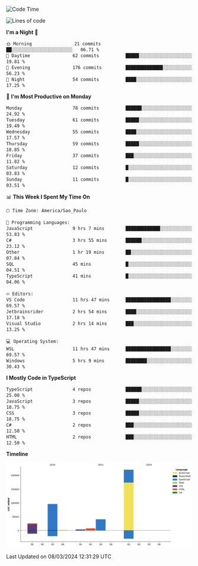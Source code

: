 <!--START_SECTION:waka-->
![Code Time](http://img.shields.io/badge/Code%20Time-2%2C347%20hrs%206%20mins-blue)

![Lines of code](https://img.shields.io/badge/From%20Hello%20World%20I%27ve%20Written-395.1%20thousand%20lines%20of%20code-blue)

**I'm a Night 🦉** 

```text
🌞 Morning                21 commits          ██░░░░░░░░░░░░░░░░░░░░░░░   06.71 % 
🌆 Daytime                62 commits          █████░░░░░░░░░░░░░░░░░░░░   19.81 % 
🌃 Evening                176 commits         ██████████████░░░░░░░░░░░   56.23 % 
🌙 Night                  54 commits          ████░░░░░░░░░░░░░░░░░░░░░   17.25 % 
```
📅 **I'm Most Productive on Monday** 

```text
Monday                   78 commits          ██████░░░░░░░░░░░░░░░░░░░   24.92 % 
Tuesday                  61 commits          █████░░░░░░░░░░░░░░░░░░░░   19.49 % 
Wednesday                55 commits          ████░░░░░░░░░░░░░░░░░░░░░   17.57 % 
Thursday                 59 commits          █████░░░░░░░░░░░░░░░░░░░░   18.85 % 
Friday                   37 commits          ███░░░░░░░░░░░░░░░░░░░░░░   11.82 % 
Saturday                 12 commits          █░░░░░░░░░░░░░░░░░░░░░░░░   03.83 % 
Sunday                   11 commits          █░░░░░░░░░░░░░░░░░░░░░░░░   03.51 % 
```


📊 **This Week I Spent My Time On** 

```text
🕑︎ Time Zone: America/Sao_Paulo

💬 Programming Languages: 
JavaScript               9 hrs 7 mins        █████████████░░░░░░░░░░░░   53.83 % 
C#                       3 hrs 55 mins       ██████░░░░░░░░░░░░░░░░░░░   23.12 % 
Other                    1 hr 19 mins        ██░░░░░░░░░░░░░░░░░░░░░░░   07.84 % 
SQL                      45 mins             █░░░░░░░░░░░░░░░░░░░░░░░░   04.51 % 
TypeScript               41 mins             █░░░░░░░░░░░░░░░░░░░░░░░░   04.06 % 

🔥 Editors: 
VS Code                  11 hrs 47 mins      █████████████████░░░░░░░░   69.57 % 
Jetbrainsrider           2 hrs 54 mins       ████░░░░░░░░░░░░░░░░░░░░░   17.18 % 
Visual Studio            2 hrs 14 mins       ███░░░░░░░░░░░░░░░░░░░░░░   13.25 % 

💻 Operating System: 
WSL                      11 hrs 47 mins      █████████████████░░░░░░░░   69.57 % 
Windows                  5 hrs 9 mins        ████████░░░░░░░░░░░░░░░░░   30.43 % 
```

**I Mostly Code in TypeScript** 

```text
TypeScript               4 repos             ██████░░░░░░░░░░░░░░░░░░░   25.00 % 
JavaScript               3 repos             █████░░░░░░░░░░░░░░░░░░░░   18.75 % 
CSS                      3 repos             █████░░░░░░░░░░░░░░░░░░░░   18.75 % 
C#                       2 repos             ███░░░░░░░░░░░░░░░░░░░░░░   12.50 % 
HTML                     2 repos             ███░░░░░░░░░░░░░░░░░░░░░░   12.50 % 
```



**Timeline**

![Lines of Code chart](https://raw.githubusercontent.com/jonhoffmam/jonhoffmam/master/assets/bar_graph.png)


 Last Updated on 08/03/2024 12:31:29 UTC
<!--END_SECTION:waka-->

